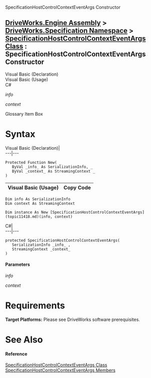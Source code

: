 SpecificationHostControlContextEventArgs Constructor   
  
[DriveWorks.Engine Assembly](topic2156.md) > [DriveWorks.Specification Namespace](topic10764.md) > [SpecificationHostControlContextEventArgs Class](topic11418.md) : SpecificationHostControlContextEventArgs Constructor  
---  
  
Visual Basic (Declaration)    
Visual Basic (Usage)    
C# 

_info_
    

_context_
    

Glossary Item Box

# Syntax

Visual Basic (Declaration)|   
---|---  
      
    
    Protected Function New( _
       ByVal _info_ As SerializationInfo, _
       ByVal _context_ As StreamingContext _
    )  
  
Visual Basic (Usage)| Copy Code  
---|---  
      
    
    Dim info As SerializationInfo
    Dim context As StreamingContext
     
    Dim instance As New [SpecificationHostControlContextEventArgs](topic11418.md)(info, context)  
  
C#|   
---|---  
      
    
    protected SpecificationHostControlContextEventArgs( 
       SerializationInfo _info_ ,
       StreamingContext _context_
    )  
  
#### Parameters

 _info_
    
_context_
    

# Requirements

**Target Platforms:** Please see DriveWorks software prerequisites.

# See Also

#### Reference

[SpecificationHostControlContextEventArgs Class](topic11418.md)   
[SpecificationHostControlContextEventArgs Members](topic11419.md)


